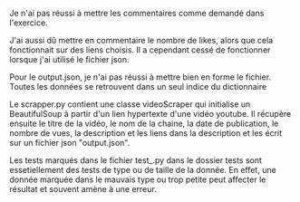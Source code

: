 Je n'ai pas réussi à mettre les commentaires comme demandé dans l'exercice. 

J'ai aussi dû mettre en commentaire le nombre de likes, alors que cela fonctionnait sur des liens choisis. 
Il a cependant cessé de fonctionner lorsque j'ai utilisé le fichier json. 

Pour le output.json, je n'ai pas réussi à mettre bien en forme le fichier. 
Toutes les données se retrouvent dans un seul indice du dictionnaire

Le scrapper.py contient une classe videoScraper qui initialise un BeautifulSoup à partir d'un lien hypertexte d'une vidéo youtube. 
Il récupère ensuite le titre de la vidéo, le nom de la chaine, la date de publication, le nombre de vues, la description et les liens dans la description et les écrit sur un fichier json "output.json". 

Les tests marqués dans le fichier test_.py dans le dossier tests sont essetiellement des tests de type ou de taille de la donnée. 
En effet, une donnée marquée dans le mauvais type ou trop petite peut affecter le résultat et souvent amène à une erreur.
